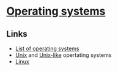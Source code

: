 # [Operating systems](https://en.wikipedia.org/wiki/Operating_system)

## Links

- [List of operating systems](https://en.wikipedia.org/wiki/List_of_operating_systems)
- [Unix](https://en.wikipedia.org/wiki/Unix) and [Unix-like](https://en.wikipedia.org/wiki/Unix-like) opertating systems
- [Linux](https://en.wikipedia.org/wiki/Linux)
